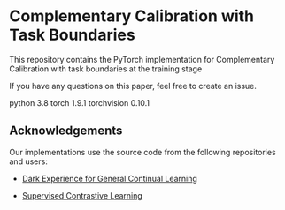 # Complementary Calibration with Task Boundaries

This repository contains the PyTorch implementation for Complementary Calibration with task boundaries at the training stage

If you have any questions on this paper, feel free to create an issue.

python  3.8 torch 1.9.1 torchvision 0.10.1

## Acknowledgements

Our implementations use the source code from the following repositories and users:

* [Dark Experience for General Continual Learning](https://github.com/aimagelab/mammoth)

* [Supervised Contrastive Learning](https://github.com/HobbitLong/SupContrast)
